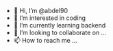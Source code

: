 - 👋 Hi, I’m @abdel90
- 👀 I’m interested in coding 
- 🌱 I’m currently learning backend 
- 💞️ I’m looking to collaborate on ...
- 📫 How to reach me ...

<!---
abdel907/abdel907 is a ✨ special ✨ repository because its `README.md` (this file) appears on your GitHub profile.
You can click the Preview link to take a look at your changes.
--->
